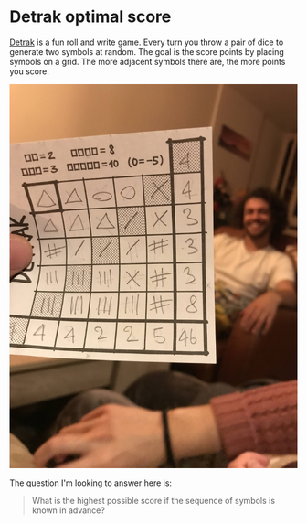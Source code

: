 # Detrak optimal score

[Detrak](https://www.philibertnet.com/en/gigamic/73968-detrak-3421271117919.html) is a fun roll and write game. Every turn you throw a pair of dice to generate two symbols at random. The goal is the score points by placing symbols on a grid. The more adjacent symbols there are, the more points you score.

![](46.jpg)

The question I'm looking to answer here is:

> What is the highest possible score if the sequence of symbols is known in advance?
